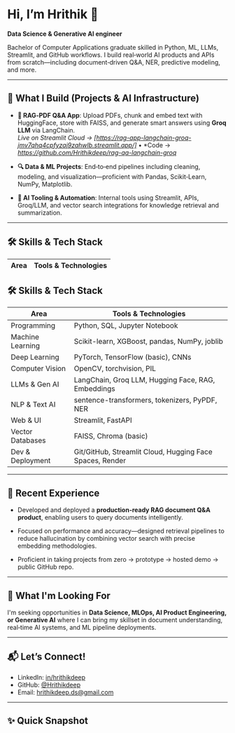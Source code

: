 # Hi, I’m Hrithik 👋  
**Data Science & Generative AI engineer**

Bachelor of Computer Applications graduate skilled in Python, ML, LLMs, Streamlit, and GitHub workflows. I build real‑world AI products and APIs from scratch—including document‑driven Q&A, NER, predictive modeling, and more.

---

## 🔧 What I Build (Projects & AI Infrastructure)

- **📄 RAG‑PDF Q&A App**: Upload PDFs, chunk and embed text with HuggingFace, store with FAISS, and generate smart answers using **Groq LLM** via LangChain.  
  *Live on Streamlit Cloud → [https://rag-app-langchain-groq-jmv7qhq4cpfyzaj9zahwlb.streamlit.app/]* • *Code →  *https://github.com/Hrithikdeep/rag-qa-langchain-groq*

- **🔍 Data & ML Projects**: End‑to‑end pipelines including cleaning, modeling, and visualization—proficient with Pandas, Scikit‑Learn, NumPy, Matplotlib.

- **🤖 AI Tooling & Automation**: Internal tools using Streamlit, APIs, Groq/LLM, and vector search integrations for knowledge retrieval and summarization.

---

## 🛠 Skills & Tech Stack

| Area | Tools & Technologies |
|------|----------------------|
## 🛠 Skills & Tech Stack

| Area              | Tools & Technologies |
|-------------------|----------------------|
| Programming       | Python, SQL, Jupyter Notebook |
| Machine Learning  | Scikit-learn, XGBoost, pandas, NumPy, joblib |
| Deep Learning     | PyTorch, TensorFlow (basic), CNNs |
| Computer Vision   | OpenCV, torchvision, PIL |
| LLMs & Gen AI     | LangChain, Groq LLM, Hugging Face, RAG, Embeddings |
| NLP & Text AI     | sentence-transformers, tokenizers, PyPDF, NER |
| Web & UI          | Streamlit, FastAPI |
| Vector Databases  | FAISS, Chroma (basic) |
| Dev & Deployment  | Git/GitHub, Streamlit Cloud, Hugging Face Spaces, Render |

---

## 🚀 Recent Experience

- Developed and deployed a **production-ready RAG document Q&A product**, enabling users to query documents intelligently.

- Focused on performance and accuracy—designed retrieval pipelines to reduce hallucination by combining vector search with precise embedding methodologies.

- Proficient in taking projects from zero → prototype → hosted demo → public GitHub repo.

---

## 🎯 What I'm Looking For

I'm seeking opportunities in **Data Science, MLOps, AI Product Engineering, or Generative AI** where I can bring my skillset in document understanding, real‑time AI systems, and ML pipeline deployments.

---

## 📬 Let’s Connect!

- LinkedIn: [in/hrithikdeep](https://in.linkedin.com/in/hrithikdeep)  
- GitHub: [@Hrithikdeep](https://github.com/Hrithikdeep)  
- Email: hrithikdeep.ds@gmail.com

---

## ✨ Quick Snapshot




